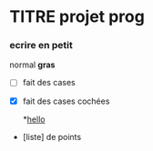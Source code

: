 # TITRE projet  prog 
### ecrire en petit
normal 
**gras** 
- [ ] fait des cases
- [x] fait des cases cochées

  *[hello](couou.fr)
 * [liste] de points 
